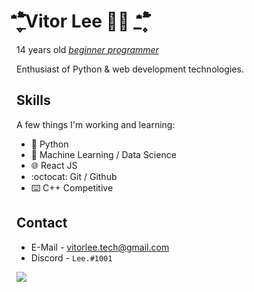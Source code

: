 # _۪۪ۗۗۖ۫۫̉̑̐Vitor Lee 👨‍💻 _۪۪ۗۗۖ۫۫̉̑̐

14 years old <a href="https://vleeh.github.io"><i>beginner programmer</i></a>

Enthusiast of Python & web development technologies.

## Skills 
A few things I'm working and learning:
- 🐍 Python 
- 🤖 Machine Learning  /  Data Science
- 🌐 React JS
- :octocat: Git / Github
- ⌨️ C++ Competitive 

## Contact 
- E-Mail - <a>vitorlee.tech@gmail.com</a> 
- Discord - `Lee.#1001` <br>

<img src="https://github-readme-stats.vercel.app/api?username=vLeeH&show_icons=true&hide_border=false">
